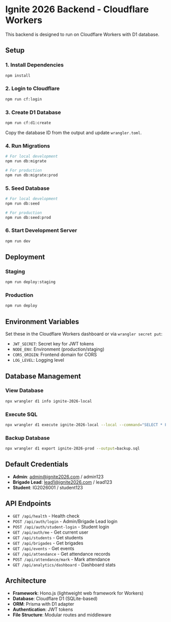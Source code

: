 # Ignite 2026 Backend - Cloudflare Workers

This backend is designed to run on Cloudflare Workers with D1 database.

## Setup

### 1. Install Dependencies
```bash
npm install
```

### 2. Login to Cloudflare
```bash
npm run cf:login
```

### 3. Create D1 Database
```bash
npm run cf:d1:create
```

Copy the database ID from the output and update `wrangler.toml`.

### 4. Run Migrations
```bash
# For local development
npm run db:migrate

# For production
npm run db:migrate:prod
```

### 5. Seed Database
```bash
# For local development
npm run db:seed

# For production
npm run db:seed:prod
```

### 6. Start Development Server
```bash
npm run dev
```

## Deployment

### Staging
```bash
npm run deploy:staging
```

### Production
```bash
npm run deploy
```

## Environment Variables

Set these in the Cloudflare Workers dashboard or via `wrangler secret put`:

- `JWT_SECRET`: Secret key for JWT tokens
- `NODE_ENV`: Environment (production/staging)
- `CORS_ORIGIN`: Frontend domain for CORS
- `LOG_LEVEL`: Logging level

## Database Management

### View Database
```bash
npx wrangler d1 info ignite-2026-local
```

### Execute SQL
```bash
npx wrangler d1 execute ignite-2026-local --local --command="SELECT * FROM users LIMIT 5"
```

### Backup Database
```bash
npx wrangler d1 export ignite-2026-prod --output=backup.sql
```

## Default Credentials

- **Admin**: admin@ignite2026.com / admin123
- **Brigade Lead**: lead1@ignite2026.com / lead123  
- **Student**: IG2026001 / student123

## API Endpoints

- `GET /api/health` - Health check
- `POST /api/auth/login` - Admin/Brigade Lead login
- `POST /api/auth/student-login` - Student login
- `GET /api/auth/me` - Get current user
- `GET /api/students` - Get students
- `GET /api/brigades` - Get brigades
- `GET /api/events` - Get events
- `GET /api/attendance` - Get attendance records
- `POST /api/attendance/mark` - Mark attendance
- `GET /api/analytics/dashboard` - Dashboard stats

## Architecture

- **Framework**: Hono.js (lightweight web framework for Workers)
- **Database**: Cloudflare D1 (SQLite-based)
- **ORM**: Prisma with D1 adapter
- **Authentication**: JWT tokens
- **File Structure**: Modular routes and middleware